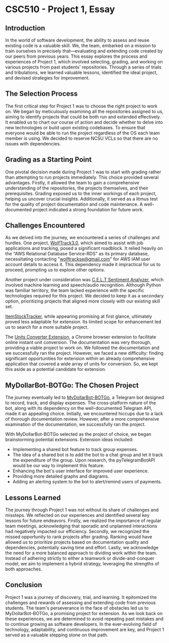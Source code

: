 # CSC510 - Project 1, Essay <a name="head"></a>
## Introduction
In the world of software development, the ability to assess and reuse existing code is a valuable skill. We, the team, embarked on a mission to train ourselves in precisely that—evaluating and extending code created by our peers from previous years. This essay explores the process and experiences of Project 1, which involved selecting, grading, and working on various projects from past students' repositories. Through a series of trials and tribulations, we learned valuable lessons, identified the ideal project, and devised strategies for improvement.

## The Selection Process
The first critical step for Project 1 was to choose the right project to work on. We began by meticulously examining all the repositories assigned to us, aiming to identify projects that could be both run and extended effectively. It enabled us to chart our course of action and decide whether to delve into new technologies or build upon existing codebases. To ensure that everyone would be able to run the project regardless of the OS each team member is using. We decided to reserve NCSU VCLs so that there are no issues with dependencies.

## Grading as a Starting Point
One pivotal decision made during Project 1 was to start with grading rather than attempting to run projects immediately. This choice provided several advantages. Firstly, it allowed the team to gain a comprehensive understanding of the repositories, the projects themselves, and their prerequisites. Grading exposed us to the inner workings of each project, helping us uncover crucial insights. Additionally, it served as a litmus test for the quality of project documentation and code maintenance. A well-documented project indicated a strong foundation for future work.

## Challenges Encountered
As we delved into the journey, we encountered a series of challenges and hurdles. One project, [WolfTrack3.0](https://github.com/nehajaideep/WolfTrack3.0), which aimed to assist with job applications and tracking, posed a significant roadblock. It relied heavily on the "AWS Relational Database Service-RDS" as its primary database, necessitating contacting "wolftrackse@gmail.com" for AWS IAM user account details to access it. This dependency made it impractical for us to proceed, prompting us to explore other options.

Another project under consideration was [C.E.L.T Sentiment Analyzer](https://github.com/mrpudlo/SE_Project1), which involved machine learning and speech/audio recognition. Although Python was familiar territory, the team lacked experience with the specific technologies required for this project. We decided to keep it as a secondary option, prioritizing projects that aligned more closely with our existing skill set.

[ItemStockTracker](https://github.com/shahrk/ItemStockTracker/), while appearing promising at first glance, ultimately proved less adaptable for extension. Its limited scope for enhancement led us to search for a more suitable project.

The [Units Converter Extension](https://github.com/NCSU-S/units_converter_extension), a Chrome browser extension to facilitate online instant unit conversion. The documentation was very thorough, providing a viable project to work on. We followed the documentation and we successfully ran the project. However, we faced a new difficulty: finding significant opportunities for extension within an already comprehensive application that covered a wide array of units for conversion. So, we kept this aside as a potential candidate for extension.

## MyDollarBot-BOTGo: The Chosen Project
The journey eventually led to [MyDollarBot-BOTGo](https://github.com/prithvish-doshi-17/MyDollarBot-BOTGo), a Telegram bot designed to record, track, and display expenses. The cross-platform nature of the bot, along with its dependency on the well-documented Telegram API, made it an appealing choice. Initially, we encountered hiccups due to a lack of thorough documentation review. However, after a more comprehensive examination of the documentation, we successfully ran the project.

With MyDollarBot-BOTGo selected as the project of choice, we began brainstorming potential extensions. Extension ideas included:
- Implementing a shared bot feature to track group expenses.
 - The idea of a shared bot is to add the bot to a chat group and let it track the expenditure of the group. Upon research, the pyTelegramBotAPI would be our way to implement this feature.
- Enhancing the bot's user interface for improved user experience.
- Providing more detailed graphs and diagrams.
- Adding an alerting system to the bot to alert/remind users of payments.

## Lessons Learned
The journey through Project 1 was not without its share of challenges and missteps. We reflected on our experiences and identified several key lessons for future endeavors.
Firstly, we realized the importance of regular team meetings, acknowledging that sporadic and unplanned interactions had negatively impacted our efficiency.
Secondly, we recognized the missed opportunity to rank projects after grading. Ranking would have allowed us to prioritize projects based on documentation quality and dependencies, potentially saving time and effort.
Lastly, we acknowledge the need for a more balanced approach to dividing work within the team. Instead of adhering strictly to either a teamwork or divide-and-conquer model, we aim to implement a hybrid strategy, leveraging the strengths of both approaches.

## Conclusion
Project 1 was a journey of discovery, trial, and learning. It epitomized the challenges and rewards of assessing and extending code from previous students. The team's perseverance in the face of obstacles led us to MyDollarBot-BOTGo, a promising project for extension. As we look back on these experiences, we are determined to avoid repeating past mistakes and to continue growing as software developers. In the ever-evolving field of technology, adaptability, and continuous improvement are key, and Project 1 served as a valuable stepping stone on that path.
